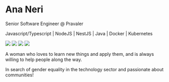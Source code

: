 # Ana Neri 

Senior Software Engineer @ Pravaler

Javascript/Typescript | NodeJS | NestJS |  Java | Docker | Kubernetes

<div>
<a href="https://www.youtube.com/https://www.youtube.com/channel/UCBjoWT-P17Bl66D52RwqdGA" target="_blank"><img src="https://img.shields.io/badge/YouTube-FF0095?style=for-the-badge&logo=youtube&logoColor=white" target="_blank"></a>
<a href="https://instagram.com/ananeridev" target="_blank"><img src="https://img.shields.io/badge/-Instagram-FF0095?style=for-the-badge&logo=instagram&logoColor=white" target="_blank"></a>
<a href = "mailto:contato@neribia7@gmail.com"><img src="https://img.shields.io/badge/Gmail-FF0095?style=for-the-badge&logo=gmail&logoColor=white" target="_blank"></a>
<a href="https://www.linkedin.com/in/anabeatrizdev" target="_blank"><img src="https://img.shields.io/badge/-LinkedIn-FF0095?style=for-the-badge&logo=linkedin&logoColor=white" target="_blank"></a>   
</div>


A woman who loves to learn new things and apply them, and is always willing to help people along the way.

In search of gender equality in the technology sector and passionate about communities!
